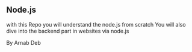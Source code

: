 ## Node.js
with this Repo you will understand the node.js from scratch
You will also dive into the backend part in websites via node.js


By Arnab Deb
 
 
